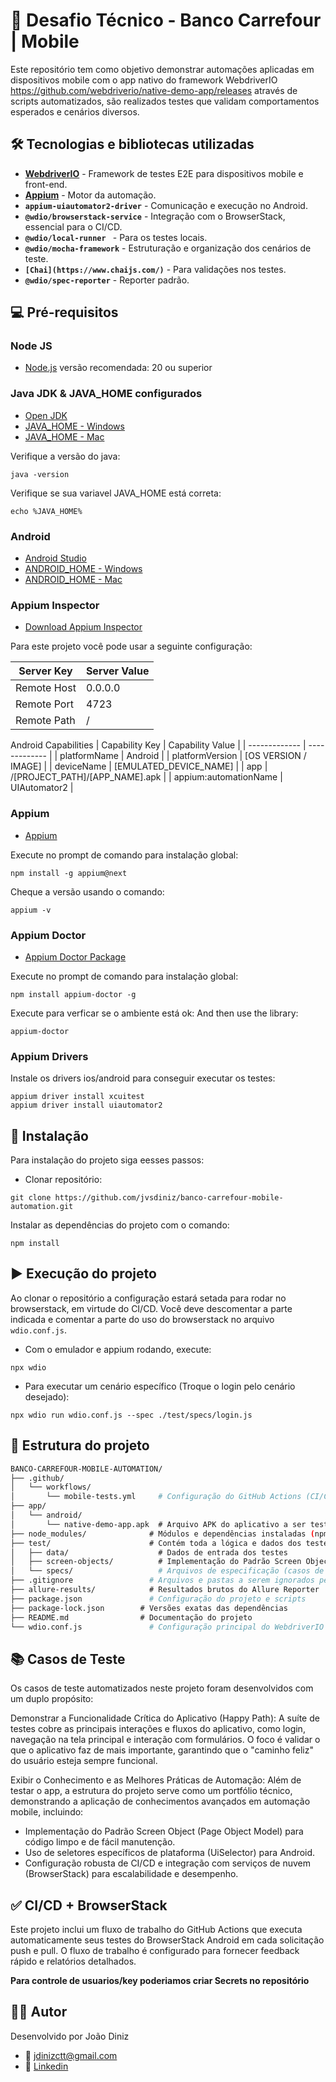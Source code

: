# 🔵 Desafio Técnico - Banco Carrefour | Mobile 

Este repositório tem como objetivo demonstrar automações aplicadas em dispositivos mobile com o app nativo do framework WebdriverIO https://github.com/webdriverio/native-demo-app/releases através de scripts automatizados, são realizados testes que validam comportamentos esperados e cenários diversos.

## 🛠️ Tecnologias e bibliotecas utilizadas

- **[WebdriverIO](https://webdriver.io/)** - Framework de testes E2E para dispositivos mobile e front-end.
- **[Appium](https://appium.io/docs/en/latest/)** - Motor da automação.
- **`appium-uiautomator2-driver`** - Comunicação e execução no Android.
- **`@wdio/browserstack-service`** - Integração com o BrowserStack, essencial para o CI/CD.
- **`@wdio/local-runner	`** - Para os testes locais.
- **`@wdio/mocha-framework`** - Estruturação e organização dos cenários de teste.
- **`[Chai](https://www.chaijs.com/)`** - Para validações nos testes.
- **`@wdio/spec-reporter`** - Reporter padrão.

## 💻 Pré-requisitos

### Node JS
- [Node.js](https://www.nodejs.tech/pt-br/download) versão recomendada: 20 ou superior

### Java JDK & JAVA_HOME configurados

- [Open JDK](https://openjdk.org)
- [JAVA_HOME - Windows](https://confluence.atlassian.com/doc/setting-the-java_home-variable-in-windows-8895.html)
- [JAVA_HOME - Mac](https://mkyong.com/java/how-to-set-java_home-environment-variable-on-mac-os-x/)

Verifique a versão do java:
```
java -version
```

Verifique se sua variavel JAVA_HOME está correta:
```
echo %JAVA_HOME%
```

### Android

- [Android Studio](https://developer.android.com/studio?hl=es-419&gclsrc=aw.ds&gclid=Cj0KCQjwyOuYBhCGARIsAIdGQRNrDv20QvoOy_-I5E1LoZdOLu3nvhlwX_7EjPeHcE1kGQNNcIVOme0aAqckEALw_wcB)
- [ANDROID_HOME - Windows](https://www.testingdocs.com/setting-android_home-environment-variable-on-windows/)
- [ANDROID_HOME - Mac](https://stackoverflow.com/questions/19986214/setting-android-home-enviromental-variable-on-mac-os-x)


### Appium Inspector

- [Download Appium Inspector](https://github.com/appium/appium-inspector/releases)

Para este projeto você pode usar a seguinte configuração:

| Server Key | Server Value |
| ------------- | ------------- |
| Remote Host | 0.0.0.0 |
| Remote Port | 4723 |
| Remote Path | / |

Android Capabilities
| Capability Key  | Capability Value |
| ------------- | ------------- |
| platformName  | Android |
| platformVersion  | [OS VERSION / IMAGE]  |
| deviceName | [EMULATED_DEVICE_NAME] | 
| app | /[PROJECT_PATH]/[APP_NAME].apk |
| appium:automationName | UIAutomator2 |

### Appium
- [Appium](https://appium.io)

Execute no prompt de comando para instalação global:
```
npm install -g appium@next
```

Cheque a versão usando o comando:
```
appium -v
```

### Appium Doctor
- [Appium Doctor Package](https://github.com/appium/appium-doctor)

Execute no prompt de comando para instalação global:
```
npm install appium-doctor -g
```

Execute para verficar se o ambiente está ok:
And then use the library:
``` 
appium-doctor
```

### Appium Drivers

Instale os drivers ios/android para conseguir executar os testes:
``` 
appium driver install xcuitest
appium driver install uiautomator2
```

## 🚀 Instalação

Para instalação do projeto siga eesses passos:

- Clonar repositório:
```
git clone https://github.com/jvsdiniz/banco-carrefour-mobile-automation.git
```

Instalar as dependências do projeto com o comando:
```
npm install
```

## ▶️ Execução do projeto

Ao clonar o repositório a configuração estará setada para rodar no browserstack, em virtude do CI/CD. Você deve descomentar a parte indicada e comentar a parte do uso do browserstack no arquivo `wdio.conf.js`.

- Com o emulador e appium rodando, execute:
```
npx wdio
```

- Para executar um cenário específico (Troque o login pelo cenário desejado):
```
npx wdio run wdio.conf.js --spec ./test/specs/login.js
``` 

## 📁 Estrutura do projeto
```bash
BANCO-CARREFOUR-MOBILE-AUTOMATION/
├── .github/
│   └── workflows/
│       └── mobile-tests.yml     # Configuração do GitHub Actions (CI/CD)
├── app/
│   └── android/
│       └── native-demo-app.apk  # Arquivo APK do aplicativo a ser testado
├── node_modules/              # Módulos e dependências instaladas (npm)
├── test/                      # Contém toda a lógica e dados dos testes
│   ├── data/                    # Dados de entrada dos testes 
│   ├── screen-objects/          # Implementação do Padrão Screen Object (POM)
│   └── specs/                   # Arquivos de especificação (casos de teste)
├── .gitignore                 # Arquivos e pastas a serem ignorados pelo Git
├── allure-results/            # Resultados brutos do Allure Reporter
├── package.json               # Configuração do projeto e scripts
├── package-lock.json        # Versões exatas das dependências
├── README.md                # Documentação do projeto
└── wdio.conf.js               # Configuração principal do WebdriverIO
```

## 📚 Casos de Teste

Os casos de teste automatizados neste projeto foram desenvolvidos com um duplo propósito:

Demonstrar a Funcionalidade Crítica do Aplicativo (Happy Path): A suíte de testes cobre as principais interações e fluxos do aplicativo, como login, navegação na tela principal e interação com formulários. O foco é validar o que o aplicativo faz de mais importante, garantindo que o "caminho feliz" do usuário esteja sempre funcional.

Exibir o Conhecimento e as Melhores Práticas de Automação: Além de testar o app, a estrutura do projeto serve como um portfólio técnico, demonstrando a aplicação de conhecimentos avançados em automação mobile, incluindo:

- Implementação do Padrão Screen Object (Page Object Model) para código limpo e de fácil manutenção.
- Uso de seletores específicos de plataforma (UiSelector) para Android.
- Configuração robusta de CI/CD e integração com serviços de nuvem (BrowserStack) para escalabilidade e desempenho.

## ✅ CI/CD + BrowserStack

Este projeto inclui um fluxo de trabalho do GitHub Actions que executa automaticamente seus testes do BrowserStack Android em cada solicitação push e pull. O fluxo de trabalho é configurado para fornecer feedback rápido e relatórios detalhados.

**Para controle de usuarios/key poderiamos criar Secrets no repositório**

## 👨‍💻 Autor
Desenvolvido por João Diniz
- 📧 jdinizctt@gmail.com
- 📧 [Linkedin](https://www.linkedin.com/in/jvsdiniz/)

